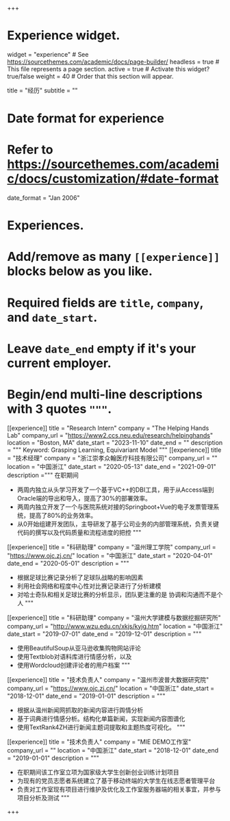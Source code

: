 +++
# Experience widget.
widget = "experience"  # See https://sourcethemes.com/academic/docs/page-builder/
headless = true  # This file represents a page section.
active = true  # Activate this widget? true/false
weight = 40  # Order that this section will appear.

title = "经历"
subtitle = ""

# Date format for experience
#   Refer to https://sourcethemes.com/academic/docs/customization/#date-format
date_format = "Jan 2006"

# Experiences.
#   Add/remove as many `[[experience]]` blocks below as you like.
#   Required fields are `title`, `company`, and `date_start`.
#   Leave `date_end` empty if it's your current employer.
#   Begin/end multi-line descriptions with 3 quotes `"""`.
[[experience]]
  title = "Research Intern"
  company = "The Helping Hands Lab"
  company_url = "https://www2.ccs.neu.edu/research/helpinghands"
  location = "Boston, MA"
  date_start = "2023-11-10"
  date_end = ""
  description = """
  Keyword: Grasping Learning, Equivariant Model
  """
[[experience]]
  title = "技术经理"
  company = "浙江崇孝众翰医疗科技有限公司"
  company_url = ""
  location = "中国浙江"
  date_start = "2020-05-13"
  date_end = "2021-09-01"
  description ="""
  在职期间
  - 两周内独立从头学习开发了一个基于VC++的DBI工具，用于从Access端到Oracle端的导出和导入，提高了30%的部署效率。
  - 两周内独立开发了一个与医院系统对接的Springboot+Vue的电子发票管理系统，提高了80%的业务效率。
  - 从0开始组建开发团队，主导研发了基于公司业务的内部管理系统，负责关键代码的撰写以及代码质量和流程进度的把控
"""

[[experience]]
  title = "科研助理"
  company = "温州理工学院"
  company_url = "https://www.ojc.zj.cn/"
  location = "中国浙江"
  date_start = "2020-04-01"
  date_end = "2020-05-01"
  description = """
  - 根据足球比赛记录分析了足球队战略的影响因素
  - 利用社会网络和程度中心性对比赛记录进行了分析建模
  - 对哈士奇队和相关足球比赛的分析显示，团队更注重的是
  协调和沟通而不是个人
  """


[[experience]]
  title = "科研助理"
  company = "温州大学建模与数据挖掘研究所"
  company_url = "http://www.wzu.edu.cn/xkjs/kyjg.htm"
  location = "中国浙江"
  date_start = "2019-07-01"
  date_end = "2019-12-01"
  description = """
  - 使用BeautifulSoup从亚马逊收集购物网站评论
  - 使用Textblob对语料库进行情感分析，以及
  - 使用Wordcloud创建评论者的用户档案
  """



[[experience]]
  title = "技术负责人"
  company = "温州市波普大数据研究院"
  company_url = "https://www.ojc.zj.cn/"
  location = "中国浙江"
  date_start = "2018-12-01"
  date_end = "2019-01-01"
  description = """
  - 根据从温州新闻网抓取的新闻内容进行舆情分析
  - 基于词典进行情感分析。结构化单篇新闻，实现新闻内容图谱化
  - 使用TextRank4ZH进行新闻主题词提取和主题热度可视化。
  """



[[experience]]
  title = "技术负责人"
  company = "MIE DEMO工作室"
  company_url = ""
  location = "中国浙江"
  date_start = "2018-12-01"
  date_end = "2019-01-01"
  description = """
  - 在职期间该工作室立项为国家级大学生创新创业训练计划项目
  - 为现有的党员志愿者系统建立了基于移动终端的大学生在线志愿者管理平台
  - 负责对工作室现有项目进行维护及优化及工作室服务器端的相关事宜，并参与项目分析及测试
  """




+++
